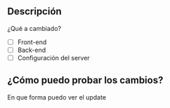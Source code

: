 ## Descripción

¿Qué a cambiado?

-[ ] Front-end
-[ ] Back-end
-[ ] Configuración del server

## ¿Cómo puedo probar los cambios?

En que forma puedo ver el update
